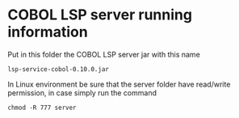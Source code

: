 <!---
 * Copyright (c) 2019 Broadcom.
 * The term "Broadcom" refers to Broadcom Inc. and/or its  * subsidiaries.
 *
 * This program and the accompanying materials are made
 * available under the terms of the Eclipse Public License * 2.0
 * which is available at
 * https://www.eclipse.org/legal/epl-2.0/
 *
 * SPDX-License-Identifier: EPL-2.0
 *
 * Contributors:
 *   Broadcom, Inc. - initial API and implementation
-->

# COBOL LSP server running information
Put in this folder the COBOL LSP server jar with this name

```
lsp-service-cobol-0.10.0.jar
```
In Linux environment be sure that the server folder have read/write permission, in case simply run the command

```
chmod -R 777 server
```
